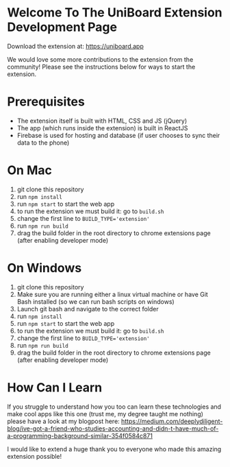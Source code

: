 # Welcome To The UniBoard Extension Development Page

Download the extension at: https://uniboard.app

We would love some more contributions to the extension from the community! Please see the instructions below for ways to start the extension.

# Prerequisites
- The extension itself is built with HTML, CSS and JS (jQuery)
- The app (which runs inside the extension) is built in ReactJS
- Firebase is used for hosting and database (if user chooses to sync their data to the phone)

# On Mac

1. git clone this repository
2. run ```npm install```
3. run ```npm start``` to start the web app
4. to run the extension we must build it: go to ```build.sh```
5. change the first line to ```BUILD_TYPE='extension'```
6. run ```npm run build```
7. drag the build folder in the root directory to chrome extensions page (after enabling developer mode)

# On Windows

1. git clone this repository
2. Make sure you are running either a linux virtual machine or have Git Bash installed (so we can run bash scripts on windows)
2. Launch git bash and navigate to the correct folder
2. run ```npm install```
3. run ```npm start``` to start the web app
4. to run the extension we must build it: go to ```build.sh```
5. change the first line to ```BUILD_TYPE='extension'```
6. run ```npm run build```
7. drag the build folder in the root directory to chrome extensions page (after enabling developer mode)

# How Can I Learn

If you struggle to understand how you too can learn these technologies and make cool apps like this one (trust me, my degree taught me nothing) please have a look at my blogpost here: https://medium.com/deeplydiligent-blog/ive-got-a-friend-who-studies-accounting-and-didn-t-have-much-of-a-programming-background-similar-354f0584c871

I would like to extend a huge thank you to everyone who made this amazing extension possible!